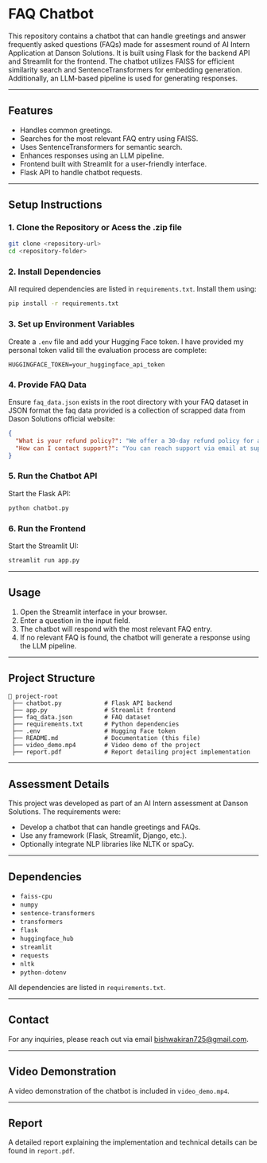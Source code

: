 # FAQ Chatbot

This repository contains a chatbot that can handle greetings and answer frequently asked questions (FAQs) made for assesment round of AI Intern Application at Danson Solutions. It is built using Flask for the backend API and Streamlit for the frontend. The chatbot utilizes FAISS for efficient similarity search and SentenceTransformers for embedding generation. Additionally, an LLM-based pipeline is used for generating responses.

---

## Features

- Handles common greetings.
- Searches for the most relevant FAQ entry using FAISS.
- Uses SentenceTransformers for semantic search.
- Enhances responses using an LLM pipeline.
- Frontend built with Streamlit for a user-friendly interface.
- Flask API to handle chatbot requests.

---

## Setup Instructions

### 1. Clone the Repository or Acess the .zip file

```sh
git clone <repository-url>
cd <repository-folder>
```

### 2. Install Dependencies

All required dependencies are listed in `requirements.txt`. Install them using:

```sh
pip install -r requirements.txt
```

### 3. Set up Environment Variables

Create a `.env` file and add your Hugging Face token. I have provided my personal token valid till the evaluation process are complete:

```
HUGGINGFACE_TOKEN=your_huggingface_api_token
```

### 4. Provide FAQ Data

Ensure `faq_data.json` exists in the root directory with your FAQ dataset in JSON format the faq data provided is a collection of scrapped data from Dason Solutions official website:

```json
{
  "What is your refund policy?": "We offer a 30-day refund policy for all products.",
  "How can I contact support?": "You can reach support via email at support@example.com."
}
```

### 5. Run the Chatbot API

Start the Flask API:

```sh
python chatbot.py
```

### 6. Run the Frontend

Start the Streamlit UI:

```sh
streamlit run app.py
```

---

## Usage

1. Open the Streamlit interface in your browser.
2. Enter a question in the input field.
3. The chatbot will respond with the most relevant FAQ entry.
4. If no relevant FAQ is found, the chatbot will generate a response using the LLM pipeline.

---

## Project Structure

```
📂 project-root
 ├── chatbot.py            # Flask API backend
 ├── app.py                # Streamlit frontend
 ├── faq_data.json         # FAQ dataset
 ├── requirements.txt      # Python dependencies
 ├── .env                  # Hugging Face token
 ├── README.md             # Documentation (this file)
 ├── video_demo.mp4        # Video demo of the project
 ├── report.pdf            # Report detailing project implementation
```

---

## Assessment Details

This project was developed as part of an AI Intern assessment at Danson Solutions. The requirements were:

- Develop a chatbot that can handle greetings and FAQs.
- Use any framework (Flask, Streamlit, Django, etc.).
- Optionally integrate NLP libraries like NLTK or spaCy.

---

## Dependencies

- `faiss-cpu`
- `numpy`
- `sentence-transformers`
- `transformers`
- `flask`
- `huggingface_hub`
- `streamlit`
- `requests`
- `nltk`
- `python-dotenv`

All dependencies are listed in `requirements.txt`.

---

## Contact

For any inquiries, please reach out via email bishwakiran725@gmail.com.

---

## Video Demonstration

A video demonstration of the chatbot is included in `video_demo.mp4`.

---

## Report

A detailed report explaining the implementation and technical details can be found in `report.pdf`.
